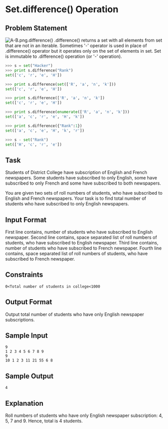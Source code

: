 # Set.difference() Operation

## Problem Statement

![A-B.png.difference()](https://s3.amazonaws.com/hr-challenge-images/9420/1437904659-11e4bef847-A-B.png)
.difference() returns a set with all elements from set that are not in an iterable.
Sometimes '-' operator is used in place of .difference() operator but it operates only on the set of elements in set.
Set is immutable to .difference() operation (or '-' operation).
```python
>>> s = set("Hacker")
>>> print s.difference("Rank")
set(['c', 'r', 'e', 'H'])

>>> print s.difference(set(['R', 'a', 'n', 'k']))
set(['c', 'r', 'e', 'H'])

>>> print s.difference(['R', 'a', 'n', 'k'])
set(['c', 'r', 'e', 'H'])

>>> print s.difference(enumerate(['R', 'a', 'n', 'k']))
set(['a', 'c', 'r', 'e', 'H', 'k'])

>>> print s.difference({"Rank":1})
set(['a', 'c', 'e', 'H', 'k', 'r'])

>>> s - set("Rank")
set(['H', 'c', 'r', 'e'])
```
## Task
Students of District College have subscription of English and French newspapers. Some students have subscribed to only English, some have subscribed to only French and some have subscribed to both newspapers.

You are given two sets of roll numbers of students, who have subscribed to English and French newspapers. Your task is to find total number of students who have subscribed to only English newspapers.

## Input Format

First line contains, number of students who have subscribed to English newspaper.
Second line contains, space separated list of roll numbers of students, who have subscribed to English newspaper.
Third line contains, number of students who have subscribed to French newspaper.
Fourth line contains, space separated list of roll numbers of students, who have subscribed to French newspaper.

## Constraints
```
0<Total number of students in college<1000
```
## Output Format

Output total number of students who have only English newspaper subscriptions.

## Sample Input
```
9
1 2 3 4 5 6 7 8 9
9
10 1 2 3 11 21 55 6 8
```
## Sample Output
```
4
```
## Explanation

Roll numbers of students who have only English newspaper subscription:
4, 5, 7 and 9.
Hence, total is 4 students.
